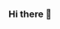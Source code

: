 ### Hi there 👋 

<!--
**jozimarbrazil/jozimarbrazil** is a ✨ _special_ ✨ repository because its `README.md` (this file) appears on your GitHub profile.

I'm a Junior Software Developer recently graduated from a Bsc in IT and looking for an opportunity to start my career.

I have a great admiration for all the things that technology allows human beings to do.

🔭 I’m currently working on my portfolio website using React.
🌱 I’m currently studying for Java SE 8 Programmer I certification
👯 I’m looking to collaborate on open source
💬 Ask me about ... Anything

Languages and Tools:
Java

HTML5

CSS3

JavaScript

React

Node.js

python

flask

SQL

Git

GitHub

Docker

Terminal

Visual Studio Code

-->
